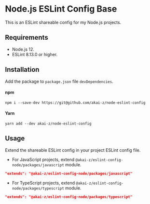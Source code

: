 # Node.js ESLint Config Base

This is an ESLint shareable config for my Node.js projects.

## Requirements

- Node.js 12.
- ESLint 8.13.0 or higher.

## Installation

Add the package to `package.json` file `devDependencies`.

#### npm
```shell
npm i --save-dev https://git@github.com/akai-z/node-eslint-config
```

#### Yarn
```shell
yarn add --dev akai-z/node-eslint-config
```

## Usage

Extend the shareable ESLint config in your project ESLint config file.  
- For JavaScript projects, extend `@akai-z/eslint-config-node/packages/javascript` module.
```json
"extends": "@akai-z/eslint-config-node/packages/javascript"
```
- For TypeScript projects, extend `@akai-z/eslint-config-node/packages/typescript` module.
```json
"extends": "@akai-z/eslint-config-node/packages/typescript"
```
